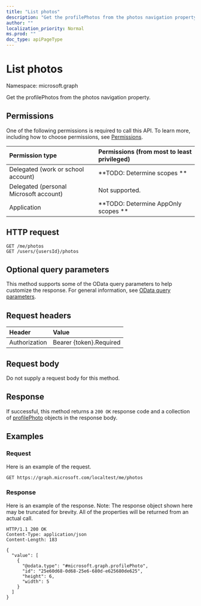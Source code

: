 ```yaml
---
title: "List photos"
description: "Get the profilePhotos from the photos navigation property."
author: ""
localization_priority: Normal
ms.prod: ""
doc_type: apiPageType
---
```


# List photos

Namespace: microsoft.graph

Get the profilePhotos from the photos navigation property.

## Permissions
One of the following permissions is required to call this API. To learn more, including how to choose permissions, see [Permissions](/concepts/permissions-reference.md).

|Permission type|Permissions (from most to least privileged)|
|:---|:---|
|Delegated (work or school account)|**TODO: Determine scopes **|
|Delegated (personal Microsoft account)|Not supported.|
|Application|**TODO: Determine AppOnly scopes **|

## HTTP request
<!-- {
  "blockType": "ignored"
}
-->
``` http
GET /me/photos
GET /users/{usersId}/photos
```

## Optional query parameters
This method supports some of the OData query parameters to help customize the response. For general information, see [OData query parameters](/graph/query-parameters).

## Request headers
|Header|Value|
|:---|:---|
|Authorization|Bearer {token}.Required|

## Request body
Do not supply a request body for this method.

## Response
If successful, this method returns a `200 OK` response code and a collection of [profilePhoto](../resources/profilephoto.md) objects in the response body.

## Examples

### Request
Here is an example of the request.
<!-- {
  "blockType": "request",
  "name": "get_profilephoto"
}
-->
``` http
GET https://graph.microsoft.com/localtest/me/photos
```

### Response
Here is an example of the response. Note: The response object shown here may be truncated for brevity. All of the properties will be returned from an actual call.
<!-- {
  "blockType": "response",
  "truncated": true,
  "@odata.type": "collection(microsoft.graph.profilephoto)"
}
-->
``` http
HTTP/1.1 200 OK
Content-Type: application/json
Content-Length: 183

{
  "value": [
    {
      "@odata.type": "#microsoft.graph.profilePhoto",
      "id": "25e60d68-0d68-25e6-680d-e625680de625",
      "height": 6,
      "width": 5
    }
  ]
}
```

